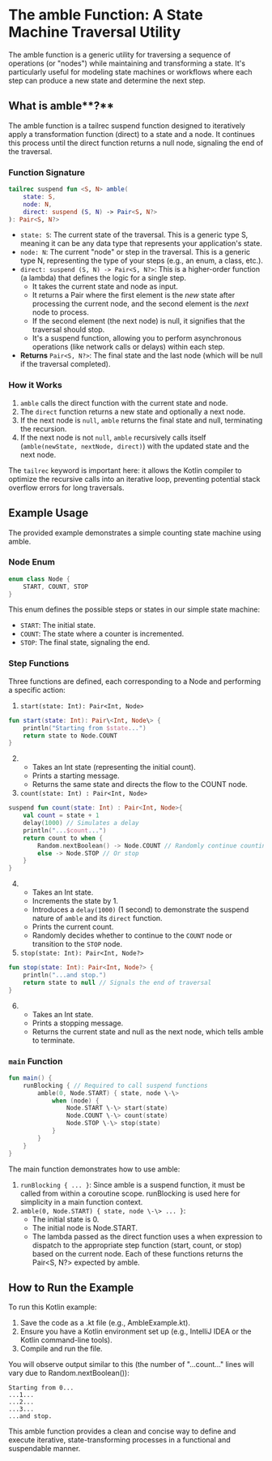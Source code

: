 # **The** amble **Function: A State Machine Traversal Utility**

The amble function is a generic utility for traversing a sequence of operations (or "nodes") while maintaining and transforming a state. It's particularly useful for modeling state machines or workflows where each step can produce a new state and determine the next step.

## **What is** amble**?**

The amble function is a tailrec suspend function designed to iteratively apply a transformation function (direct) to a state and a node. It continues this process until the direct function returns a null node, signaling the end of the traversal.

### **Function Signature**

```kotlin
tailrec suspend fun <S, N> amble(  
    state: S,  
    node: N,  
    direct: suspend (S, N) -> Pair<S, N?>  
): Pair<S, N?>
```

* `state: S`: The current state of the traversal. This is a generic type S, meaning it can be any data type that represents your application's state.  
* `node: N`: The current "node" or step in the traversal. This is a generic type N, representing the type of your steps (e.g., an enum, a class, etc.).  
* `direct: suspend (S, N) -> Pair<S, N?>`: This is a higher-order function (a lambda) that defines the logic for a single step.  
  * It takes the current state and node as input.  
  * It returns a Pair where the first element is the *new* state after processing the current node, and the second element is the *next* node to process.  
  * If the second element (the next node) is null, it signifies that the traversal should stop.  
  * It's a suspend function, allowing you to perform asynchronous operations (like network calls or delays) within each step.  
* **Returns** `Pair<S, N?>`: The final state and the last node (which will be null if the traversal completed).

### **How it Works**

1. `amble` calls the direct function with the current state and node.  
2. The `direct` function returns a new state and optionally a next node.  
3. If the next node is `null`, `amble` returns the final state and null, terminating the recursion.  
4. If the next node is not `null`, `amble` recursively calls itself (`amble(newState, nextNode, direct)`) with the updated state and the next node.

The `tailrec` keyword is important here: it allows the Kotlin compiler to optimize the recursive calls into an iterative loop, preventing potential stack overflow errors for long traversals.

## **Example Usage**

The provided example demonstrates a simple counting state machine using amble.

### Node **Enum**

```kotlin
enum class Node {  
    START, COUNT, STOP  
}
```

This enum defines the possible steps or states in our simple state machine:

* `START`: The initial state.  
* `COUNT`: The state where a counter is incremented.  
* `STOP`: The final state, signaling the end.

### **Step Functions**

Three functions are defined, each corresponding to a Node and performing a specific action:

1. `start(state: Int): Pair<Int, Node>`

```kotlin
fun start(state: Int): Pair\<Int, Node\> {  
    println("Starting from $state...")  
    return state to Node.COUNT  
}
```

2. 
   * Takes an Int state (representing the initial count).  
   * Prints a starting message.  
   * Returns the same state and directs the flow to the COUNT node.
3. `count(state: Int) : Pair<Int, Node>`

```kotlin
suspend fun count(state: Int) : Pair<Int, Node>{  
    val count = state + 1  
    delay(1000) // Simulates a delay  
    println("...$count...")  
    return count to when {  
        Random.nextBoolean() -> Node.COUNT // Randomly continue counting  
        else -> Node.STOP // Or stop  
    }  
}
```

4.   
   * Takes an Int state.  
   * Increments the state by 1.  
   * Introduces a `delay(1000)` (1 second) to demonstrate the suspend nature of `amble` and its `direct` function.  
   * Prints the current count.  
   * Randomly decides whether to continue to the `COUNT` node or transition to the `STOP` node.  
5. `stop(state: Int): Pair<Int, Node?>`

```kotlin
fun stop(state: Int): Pair<Int, Node?> {  
    println("...and stop.")  
    return state to null // Signals the end of traversal  
}
```

6.   
   * Takes an Int state.  
   * Prints a stopping message.  
   * Returns the current state and null as the next node, which tells amble to terminate.

### `main` **Function**

```kotlin
fun main() {  
    runBlocking { // Required to call suspend functions  
        amble(0, Node.START) { state, node \-\>  
            when (node) {  
                Node.START \-\> start(state)  
                Node.COUNT \-\> count(state)  
                Node.STOP \-\> stop(state)  
            }  
        }  
    }  
}
```

The main function demonstrates how to use amble:

1. `runBlocking { ... }`: Since amble is a suspend function, it must be called from within a coroutine scope. runBlocking is used here for simplicity in a main function context.  
2. `amble(0, Node.START) { state, node \-\> ... }`:  
   * The initial state is 0.  
   * The initial node is Node.START.  
   * The lambda passed as the direct function uses a when expression to dispatch to the appropriate step function (start, count, or stop) based on the current node. Each of these functions returns the Pair\<S, N?\> expected by amble.

## **How to Run the Example**

To run this Kotlin example:

1. Save the code as a .kt file (e.g., AmbleExample.kt).  
2. Ensure you have a Kotlin environment set up (e.g., IntelliJ IDEA or the Kotlin command-line tools).  
3. Compile and run the file.

You will observe output similar to this (the number of "...count..." lines will vary due to Random.nextBoolean()):

```
Starting from 0...  
...1...  
...2...  
...3...  
...and stop.
```

This amble function provides a clean and concise way to define and execute iterative, state-transforming processes in a functional and suspendable manner.

